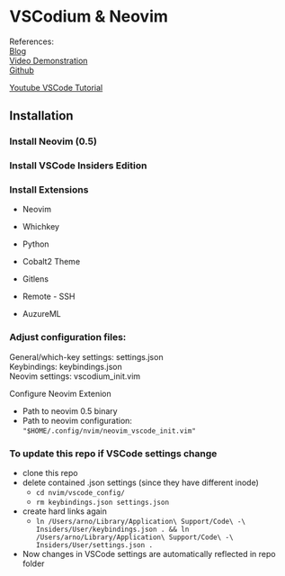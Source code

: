 # VSCodium & Neovim

References:  
[Blog](https://www.chrisatmachine.com/Neovim/22-vscodium-neovim/)  
[Video Demonstration](https://www.youtube.com/watch?v=g4dXZ0RQWdw)  
[Github](https://github.com/ChristianChiarulli/nvim)  


[Youtube VSCode Tutorial](https://www.youtube.com/watch?v=WPqXP_kLzpo)

## Installation

### Install Neovim (0.5)
### Install VSCode Insiders Edition

### Install Extensions
- Neovim
- Whichkey
- Python

- Cobalt2 Theme
- Gitlens
- Remote - SSH
- AuzureML

### Adjust configuration files:
General/which-key settings: settings.json  
Keybindings: keybindings.json  
Neovim settings: vscodium_init.vim  

Configure Neovim Extenion
- Path to neovim 0.5 binary 
- Path to neovim configuration: `"$HOME/.config/nvim/neovim_vscode_init.vim"`


### To update this repo if VSCode settings change
- clone this repo
- delete contained .json settings (since they have different inode)
    - `cd nvim/vscode_config/`
    - `rm keybindings.json settings.json`
- create hard links again
    - `ln /Users/arno/Library/Application\ Support/Code\ -\ Insiders/User/keybindings.json . && ln /Users/arno/Library/Application\ Support/Code\ -\ Insiders/User/settings.json .`
- Now changes in VSCode settings are automatically reflected in repo folder
